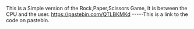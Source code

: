 This is a Simple version of the Rock,Paper,Scissors Game, It is between the CPU and the user.
https://pastebin.com/QTLBKMKd -----This is a link to the code on pastebin.
